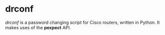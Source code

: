 # drconf
<p>
  <i>drconf</i> is a password changing script for Cisco routers, written in Python.  It makes uses of the <b>pexpect</b> API.
</p>
